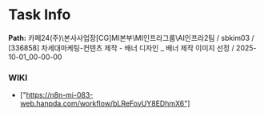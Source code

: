 # Task Info

**Path:** 카페24(주)\본사사업장\[CG]MI본부\MI인프라그룹\AI인프라2팀 / sbkim03 / [336858] 차세대마케팅-컨텐츠 제작 - 배너 디자인 _ 배너 제작 이미지 선정 / 2025-10-01_00-00-00

### WIKI
- ["https://n8n-mi-083-web.hanpda.com/workflow/bLReFovUY8EDhmX6"]

